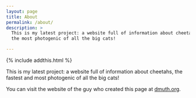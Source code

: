 ```yaml
---
layout: page
title: About
permalink: /about/
description: > 
  This is my latest project: a website full of information about cheetahs, 
  the most photogenic of all the big cats!

---
```


{% include addthis.html %}

This is my latest project: a website full of information about cheetahs, 
the fastest and most photogenic of all the big cats!

You can visit the website of the guy who created this page at [dmuth.org](http://www.dmuth.org/).



